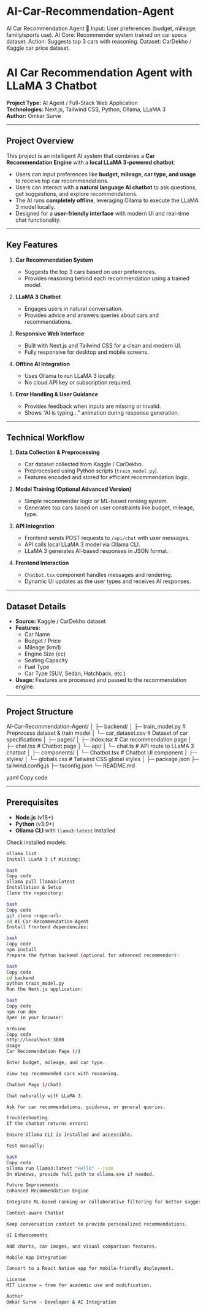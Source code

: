 # AI-Car-Recommendation-Agent
AI Car Recommendation Agent 🚙 Input: User preferences (budget, mileage, family/sports use). AI Core: Recommender system trained on car specs dataset. Action: Suggests top 3 cars with reasoning. Dataset: CarDekho / Kaggle car price dataset.
# AI Car Recommendation Agent with LLaMA 3 Chatbot

**Project Type:** AI Agent / Full-Stack Web Application  
**Technologies:** Next.js, Tailwind CSS, Python, Ollama, LLaMA 3  
**Author:** Omkar Surve  

---

## Project Overview

This project is an intelligent AI system that combines a **Car Recommendation Engine** with a **local LLaMA 3-powered chatbot**:

- Users can input preferences like **budget, mileage, car type, and usage** to receive top car recommendations.  
- Users can interact with a **natural language AI chatbot** to ask questions, get suggestions, and explore recommendations.  
- The AI runs **completely offline**, leveraging Ollama to execute the LLaMA 3 model locally.  
- Designed for a **user-friendly interface** with modern UI and real-time chat functionality.  

---

## Key Features

1. **Car Recommendation System**  
   - Suggests the top 3 cars based on user preferences.  
   - Provides reasoning behind each recommendation using a trained model.  

2. **LLaMA 3 Chatbot**  
   - Engages users in natural conversation.  
   - Provides advice and answers queries about cars and recommendations.  

3. **Responsive Web Interface**  
   - Built with Next.js and Tailwind CSS for a clean and modern UI.  
   - Fully responsive for desktop and mobile screens.  

4. **Offline AI Integration**  
   - Uses Ollama to run LLaMA 3 locally.  
   - No cloud API key or subscription required.  

5. **Error Handling & User Guidance**  
   - Provides feedback when inputs are missing or invalid.  
   - Shows “AI is typing…” animation during response generation.  

---

## Technical Workflow

1. **Data Collection & Preprocessing**  
   - Car dataset collected from Kaggle / CarDekho.  
   - Preprocessed using Python scripts (`train_model.py`).  
   - Features encoded and stored for efficient recommendation logic.  

2. **Model Training (Optional Advanced Version)**  
   - Simple recommender logic or ML-based ranking system.  
   - Generates top cars based on user constraints like budget, mileage, type.  

3. **API Integration**  
   - Frontend sends POST requests to `/api/chat` with user messages.  
   - API calls local LLaMA 3 model via Ollama CLI.  
   - LLaMA 3 generates AI-based responses in JSON format.  

4. **Frontend Interaction**  
   - `Chatbot.tsx` component handles messages and rendering.  
   - Dynamic UI updates as the user types and receives AI responses.  

---

## Dataset Details

- **Source:** Kaggle / CarDekho dataset  
- **Features:**  
  - Car Name  
  - Budget / Price  
  - Mileage (km/l)  
  - Engine Size (cc)  
  - Seating Capacity  
  - Fuel Type  
  - Car Type (SUV, Sedan, Hatchback, etc.)  
- **Usage:** Features are processed and passed to the recommendation engine.  

---

## Project Structure

AI-Car-Recommendation-Agent/
│
├─ backend/
│ ├─ train_model.py # Preprocess dataset & train model
│ └─ car_dataset.csv # Dataset of car specifications
│
├─ pages/
│ ├─ index.tsx # Car recommendation page
│ ├─ chat.tsx # Chatbot page
│ └─ api/
│ └─ chat.ts # API route to LLaMA 3 chatbot
│
├─ components/
│ └─ Chatbot.tsx # Chatbot UI component
│
├─ styles/
│ └─ globals.css # Tailwind CSS global styles
│
├─ package.json
├─ tailwind.config.js
├─ tsconfig.json
└─ README.md

yaml
Copy code

---

## Prerequisites

- **Node.js** (v18+)  
- **Python** (v3.9+)  
- **Ollama CLI** with `llama3:latest` installed  

Check installed models:

```bash
ollama list
Install LLaMA 3 if missing:

bash
Copy code
ollama pull llama3:latest
Installation & Setup
Clone the repository:

bash
Copy code
git clone <repo-url>
cd AI-Car-Recommendation-Agent
Install frontend dependencies:

bash
Copy code
npm install
Prepare the Python backend (optional for advanced recommender):

bash
Copy code
cd backend
python train_model.py
Run the Next.js application:

bash
Copy code
npm run dev
Open in your browser:

arduino
Copy code
http://localhost:3000
Usage
Car Recommendation Page (/)

Enter budget, mileage, and car type.

View top recommended cars with reasoning.

Chatbot Page (/chat)

Chat naturally with LLaMA 3.

Ask for car recommendations, guidance, or general queries.

Troubleshooting
If the chatbot returns errors:

Ensure Ollama CLI is installed and accessible.

Test manually:

bash
Copy code
ollama run llama3:latest "Hello" --json
On Windows, provide full path to ollama.exe if needed.

Future Improvements
Enhanced Recommendation Engine

Integrate ML-based ranking or collaborative filtering for better suggestions.

Context-aware Chatbot

Keep conversation context to provide personalized recommendations.

UI Enhancements

Add charts, car images, and visual comparison features.

Mobile App Integration

Convert to a React Native app for mobile-friendly deployment.

License
MIT License – free for academic use and modification.

Author
Omkar Surve – Developer & AI Integration
